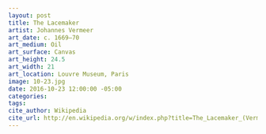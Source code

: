 ```yaml
---
layout: post
title: The Lacemaker
artist: Johannes Vermeer
art_date: c. 1669–70
art_medium: Oil
art_surface: Canvas
art_height: 24.5
art_width: 21
art_location: Louvre Museum, Paris
image: 10-23.jpg
date: 2016-10-23 12:00:00 -05:00
categories:
tags:
cite_author: Wikipedia
cite_url: http://en.wikipedia.org/w/index.php?title=The_Lacemaker_(Vermeer)&oldid=589177403
---
```

